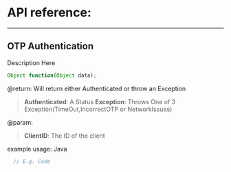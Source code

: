 # API reference:
---
## OTP Authentication
Description Here
```javascript 
Object function(Object data);
```
@return: Will return either Authenticated or throw an Exception
>   **Authenticated**: A Status
>   **Exception**: Throws One of 3 Exception(TimeOut,IncorrectOTP or NetworkIssues)

@param:  
>**ClientID**: The ID of the client  





example usage: 
Java
```java
  // E.g. Code
```

